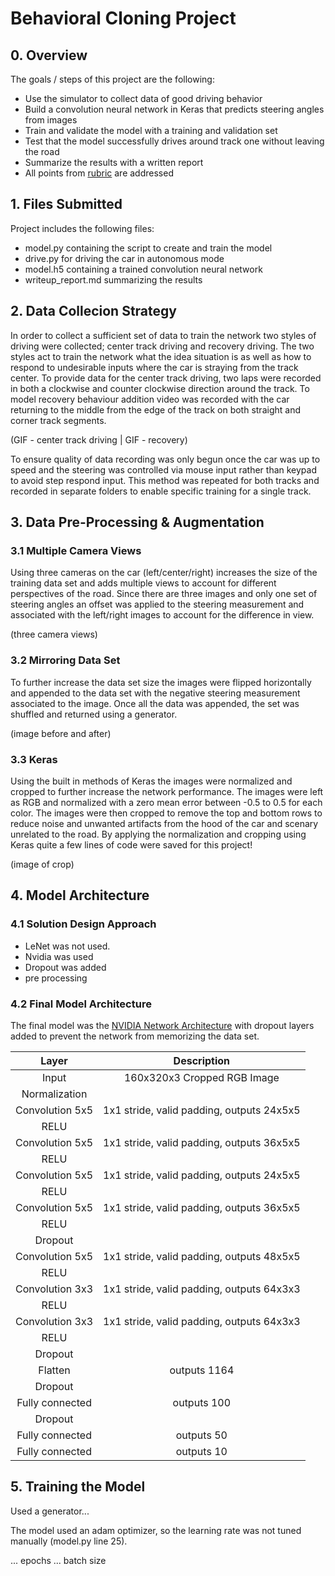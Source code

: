# **Behavioral Cloning Project** 
## 0. Overview

The goals / steps of this project are the following:
* Use the simulator to collect data of good driving behavior
* Build a convolution neural network in Keras that predicts steering angles from images
* Train and validate the model with a training and validation set
* Test that the model successfully drives around track one without leaving the road
* Summarize the results with a written report
* All points from [rubric](https://review.udacity.com/#!/rubrics/432/view) are addressed


[//]: # (Image References)

[image1]: ./examples/placeholder.png "Model Visualization"
[image2]: ./examples/placeholder.png "Grayscaling"
[image3]: ./examples/placeholder_small.png "Recovery Image"
[image4]: ./examples/placeholder_small.png "Recovery Image"
[image5]: ./examples/placeholder_small.png "Recovery Image"
[image6]: ./examples/placeholder_small.png "Normal Image"
[image7]: ./examples/placeholder_small.png "Flipped Image"

## 1. Files Submitted

Project includes the following files:
* model.py containing the script to create and train the model
* drive.py for driving the car in autonomous mode
* model.h5 containing a trained convolution neural network 
* writeup_report.md summarizing the results

## 2. Data Collecion Strategy
In order to collect a sufficient set of data to train the network two styles of driving were collected; center track driving and recovery driving. The two styles act to train the network what the idea situation is as well as how to respond to undesirable inputs where the car is straying from the track center. To provide data for the center track driving, two laps were recorded in both a clockwise and counter clockwise direction around the track. To model recovery behaviour addition video was recorded with the car returning to the middle from the edge of the track on both straight and corner track segments.

(GIF - center track driving | GIF - recovery)

To ensure quality of data recording was only begun once the car was up to speed and the steering was controlled via mouse input rather than keypad to avoid step respond input. This method was repeated for both tracks and recorded in separate folders to enable specific training for a single track.

## 3. Data Pre-Processing & Augmentation
### 3.1 Multiple Camera Views
Using three cameras on the car (left/center/right) increases the size of the training data set and adds multiple views to account for different perspectives of the road. Since there are three images and only one set of steering angles an offset was applied to the steering measurement and associated with the left/right images to account for the difference in view.

(three camera views)

### 3.2 Mirroring Data Set
To further increase the data set size the images were flipped horizontally and appended to the data set with the negative steering measurement associated to the image. Once all the data was appended, the set was shuffled and returned using a generator.

(image before and after)

### 3.3 Keras
Using the built in methods of Keras the images were normalized and cropped to further increase the network performance. The images were left as RGB and normalized with a zero mean error between -0.5 to 0.5 for each color. The images were then cropped to remove the top and bottom rows to reduce noise and unwanted artifacts from the hood of the car and scenary unrelated to the road. By applying the normalization and cropping using Keras quite a few lines of code were saved for this project!

(image of crop)

## 4. Model Architecture

### 4.1 Solution Design Approach

- LeNet was not used.
- Nvidia was used
- Dropout was added
- pre processing

### 4.2 Final Model Architecture
The final model was the [NVIDIA Network Architecture](https://devblogs.nvidia.com/parallelforall/deep-learning-self-driving-cars/) with dropout layers added to prevent the network from memorizing the data set.
 
| Layer         		|     Description	        					| 
|:---------------------:|:---------------------------------------------:| 
| Input         		| 160x320x3 Cropped RGB Image							| 
| Normalization     | 							| 
| Convolution 5x5    	| 1x1 stride, valid padding, outputs 24x5x5 	|
| RELU					|												|
| Convolution 5x5    	| 1x1 stride, valid padding, outputs 36x5x5 	|
| RELU					|												|
| Convolution 5x5    	| 1x1 stride, valid padding, outputs 24x5x5 	|
| RELU					|												|
| Convolution 5x5    	| 1x1 stride, valid padding, outputs 36x5x5 	|
| RELU					|												|
| Dropout          |   | 
| Convolution 5x5    	| 1x1 stride, valid padding, outputs 48x5x5 	|
| RELU					|												|
| Convolution 3x3    	| 1x1 stride, valid padding, outputs 64x3x3 	|
| RELU					|												|
| Convolution 3x3    	| 1x1 stride, valid padding, outputs 64x3x3 	|
| RELU					|												|
| Dropout          |   | 
| Flatten          | outputs 1164  |
| Dropout          |   | 
| Fully connected		| outputs 100				  |
| Dropout          |   | 
| Fully connected		| outputs 50					|
| Fully connected		| outputs 10					|

## 5. Training the Model
Used a generator...

The model used an adam optimizer, so the learning rate was not tuned manually (model.py line 25).

... epochs
... batch size
